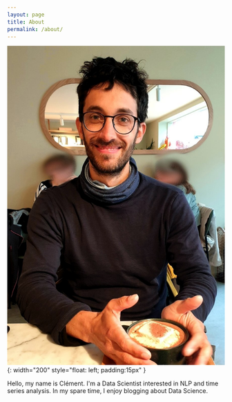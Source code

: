 ```yaml
---
layout: page
title: About
permalink: /about/
---
```


![Me, about to drink a delicious hot chocolate](/assets/about/me.jpg){: width="200" style="float: left; padding:15px" }

Hello, my name is Clément. I'm a Data Scientist interested in NLP and time series analysis. In my spare time, I enjoy blogging about Data Science.

